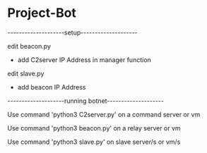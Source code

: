 # Project-Bot

--------------------setup--------------------

edit beacon.py 
  - add C2server IP Address in manager function

edit slave.py
  - add beacon IP Address
  
--------------------running botnet--------------------

Use command 'python3 C2server.py' on a command server or vm

Use command 'python3 beacon.py' on a relay server or vm

Use command 'python3 slave.py' on slave server/s or vm/s
